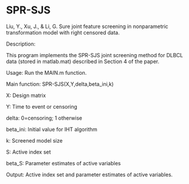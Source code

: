 # SPR-SJS

Liu, Y., Xu, J., & Li, G. Sure joint feature screening in nonparametric transformation model with right censored data.

Description:

This program implements the SPR-SJS joint screening method for DLBCL data (stored in matlab.mat) described in Section 4 of the paper.

Usage: Run the MAIN.m function.

Main function: SPR-SJS(X,Y,delta,beta_ini,k)

X: Design matrix

Y: Time to event or censoring

delta: 0=censoring; 1 otherwise

beta_ini: Initial value for IHT algorithm

k: Screened model size

S: Active index set  

beta_S: Parameter estimates of active variables

Output: Active index set and parameter estimates of active variables.
